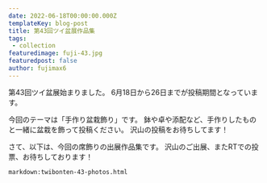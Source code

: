 ```yaml
---
date: 2022-06-18T00:00:00.000Z
templateKey: blog-post
title: 第43回ツイ盆展作品集
tags:
 - collection
featuredimage: fuji-43.jpg
featuredpost: false
author: fujimax6
---
```

第43回ツイ盆展始まりました。
6月18日から26日までが投稿期間となっています。

今回のテーマは「手作り盆栽飾り」です。
鉢や卓や添配など、手作りしたものと一緒に盆栽を飾って投稿ください。
沢山の投稿をお待ちしてます！

さて、以下は、今回の席飾りの出展作品集です。
沢山のご出展、またRTでの投票、お待ちしております！

`markdown:twibonten-43-photos.html`
